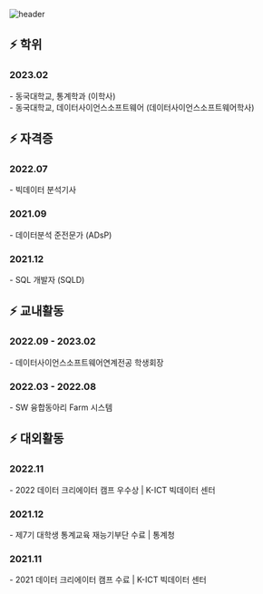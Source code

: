![header](https://capsule-render.vercel.app/api?type=waving&color=timeAuto&height=300&section=header&text=JOOHYEONG's%20git&fontSize=80)

## ⚡ 학위

<h3>2023.02</h3>
- 동국대학교, 통계학과 (이학사)<br>
- 동국대학교, 데이터사이언스소프트웨어 (데이터사이언스소프트웨어학사)

<br>

## ⚡  자격증

<h3>2022.07</h3>
- 빅데이터 분석기사

<h3>2021.09</h3>
- 데이터분석 준전문가 (ADsP)

<h3>2021.12</h3>
- SQL 개발자 (SQLD)

<br>

## ⚡  교내활동

<h3>2022.09 - 2023.02</h3>
- 데이터사이언스소프트웨어연계전공 학생회장

<h3>2022.03 - 2022.08</h3>
- SW 융합동아리 Farm 시스템

<br>

## ⚡  대외활동

<h3>2022.11</h3>
- 2022 데이터 크리에이터 캠프 우수상 | K-ICT 빅데이터 센터

<h3>2021.12</h3>
- 제7기 대학생 통계교육 재능기부단 수료 | 통계청

<h3>2021.11</h3>
- 2021 데이터 크리에이터 캠프 수료 | K-ICT 빅데이터 센터
